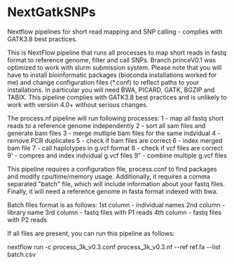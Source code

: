 # NextGatkSNPs
Nextflow pipelines for short read mapping and SNP calling - complies with GATK3.8 best practices. 

This is NextFlow pipeline that runs all processes to map short reads in fastq format to reference genome, filter and call SNPs. Branch princeV0.1 was optimized to work with slurm submission system. Please note that you will have to install bioinformatic packages (bioconda installations worked for me) and change configuration files (*.conf) to reflect paths to your installations. In particular you will need BWA, PICARD, GATK, BGZIP and TABIX. This pipeline complies with GATK3.8 best practices and is unlikely to work with version 4.0+ without serious changes.

The process.nf pipeline will run following processes:
1 - map all fastq short reads to a reference genome independently
2 - sort all sam files and generate bam files
3 - merge mutliple bam files for the same indvidual
4 - remove PCR duplicates
5 - check if bam files are correct
6 - index merged bam file
7 - call haplotypes in g.vcf format
8 - check if vcf files are correct
9' - compres and index indvidual g.vcf files
9" - combine multiple g.vcf files

This pipeline requires a configuration file, process.conf to find packages and modify cpu/time/memory usage. Additionally, it requires a comma separated "batch" file, which will include information about your fastq files. Finally, it will need a reference genome in fasta format indexed with bwa. 

Batch files format is as follows: 
1st column - individual names
2nd column - library name
3rd column - fastq files with P1 reads
4th column - fastq files with P2 reads

If all files are present, you can run this pipeline as follows:

nextflow run -c process_3k_v0.3.conf process_3k_v0.3.nf --ref ref.fa --list batch.csv
